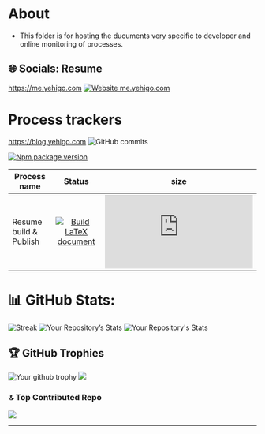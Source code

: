 # About
* This folder is for hosting the ducuments very specific to  developer and online monitoring of processes.
  
## 🌐 Socials: Resume

https://me.yehigo.com [![Website me.yehigo.com](https://img.shields.io/website-up-down-green-red/https/me.yehigo.com.svg)](https://me.yehigo.com/)


# Process trackers
https://blog.yehigo.com ![GitHub commits](https://badgen.net/github/commits/yehigo/yehigo.github.io)

[![Npm package version](https://badgen.net/npm/v/express)](https://npmjs.com/package/express)



| Process name | Status | size|
|---| :---: | --- |
|Resume build & Publish |[![Build LaTeX document](https://github.com/Meenapintu/resume/actions/workflows/blank.yml/badge.svg)](https://github.com/Meenapintu/resume/actions/workflows/blank.yml)  |![size](https://badge-size.herokuapp.com/meenapintu/resume/gh-pages/resume.pdf)|


# 📊 GitHub Stats:
![Streak](https://github-readme-streak-stats.herokuapp.com/?user=meenapintu&theme=highcontrast)
![Your Repository’s Stats](https://github-readme-stats.vercel.app/api?username=meenapintu&show_icons=true&theme=radical)
![Your Repository's Stats](https://github-readme-stats.vercel.app/api/top-langs/?username=meenapintu&theme=radical)


## 🏆 GitHub Trophies
![Your github trophy](https://github-profile-trophy.vercel.app/?username=meenapintu&row=1&theme=radical)
![](https://github-profile-trophy.vercel.app/?username=meenapintu&theme=radical&title=Followers,Stars,Commits,Repositories,PullRequest&no-frame=true&no-bg=true&margin-w=4)

### 🔝 Top Contributed Repo
![](https://github-contributor-stats.vercel.app/api?username=meenapintu&limit=5&theme=radical&bg_color=000000&title_color=FF0000&icon_color=FF0000&text_color=FFFFFF&combine_all_yearly_contributions=true)

--------

<!---
# 💻 Tech Stack:
TODO

# 📊 GitHub Stats:
![](https://github-readme-streak-stats.herokuapp.com?user=meenapintu&theme=highcontrast&ring=FF0000&fire=FF0000&currStreakLabel=FF0000)<br/>
![](https://github-readme-stats.vercel.app/api?username=meenapintu&theme=radical&bg_color=000000&title_color=FF0000&icon_color=FF0000&text_color=FFFFFF&hide_border=false&include_all_commits=true&count_private=true)<br/>
![](https://github-readme-stats.vercel.app/api/top-langs/?username=meenapintu&theme=radical&bg_color=000000&title_color=FF0000&icon_color=FF0000&text_color=FFFFFF&hide_border=false&include_all_commits=true&count_private=true&layout=compact)<br/>
![]()<br/>
![](https://profile-counter.glitch.me/meenapintu/count.svg)

## 🏆 GitHub Trophies




## 👀 Live Activity

<p align="center">

</p>
-->


